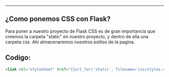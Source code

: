 
---
## ¿Como ponemos CSS con Flask?
Para poner a nuestro proyecto de Flask CSS es de gran importancia que creemos la carpeta "static" en nuestro proyecto, y dentro de ella una carpeta css. Ahi almacenaremos nuestros estilos de la pagina.

## Codigo:

```html
<link rel="stylesheet" href="{{url_for('static', filename='css/styles.css')}}">

```
